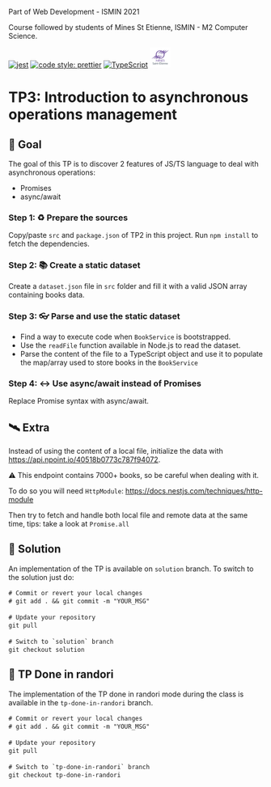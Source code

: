 Part of Web Development - ISMIN 2021

Course followed by students of Mines St Etienne, ISMIN - M2 Computer Science.

[![jest](https://jestjs.io/img/jest-badge.svg)](https://github.com/facebook/jest)
[![code style: prettier](https://img.shields.io/badge/code_style-prettier-ff69b4.svg?style=flat-square)](https://github.com/prettier/prettier)
[![TypeScript](https://badges.frapsoft.com/typescript/love/typescript.png?v=101)](https://github.com/ellerbrock/typescript-badges/)
[![Mines St Etienne](./logo.png)](https://www.mines-stetienne.fr/)

# TP3: Introduction to asynchronous operations management

## 📝 Goal

The goal of this TP is to discover 2 features of JS/TS language to deal with asynchronous operations:
 - Promises
 - async/await 

### Step 1: ♻️ Prepare the sources

Copy/paste `src` and `package.json` of TP2 in this project. Run `npm install` to fetch the dependencies.


### Step 2: 📚 Create a static dataset

Create a `dataset.json` file in `src` folder and fill it with a valid JSON array containing books data.

### Step 3: 👓 Parse and use the static dataset

- Find a way to execute code when `BookService` is bootstrapped.
- Use the `readFile` function available in Node.js to read the dataset.
- Parse the content of the file to a TypeScript object and use it to populate the map/array used to store books in the `BookService`

### Step 4: ↔️ Use async/await instead of Promises

Replace Promise syntax with async/await.

## 🛰 Extra

Instead of using the content of a local file, initialize the data with https://api.npoint.io/40518b0773c787f94072.

⚠️ This endpoint contains 7000+ books, so be careful when dealing with it.

To do so you will need `HttpModule`: https://docs.nestjs.com/techniques/http-module

Then try to fetch and handle both local file and remote data at the same time, tips: take a look at `Promise.all`

## 🔑 Solution

An implementation of the TP is available on `solution` branch. To switch to the solution just do:

```
# Commit or revert your local changes
# git add . && git commit -m "YOUR_MSG" 

# Update your repository
git pull

# Switch to `solution` branch
git checkout solution
```


## 👨 TP Done in randori

The implementation of the TP done in randori mode during the class is available in the `tp-done-in-randori`  branch.

```
# Commit or revert your local changes
# git add . && git commit -m "YOUR_MSG" 

# Update your repository
git pull

# Switch to `tp-done-in-randori` branch
git checkout tp-done-in-randori
```
